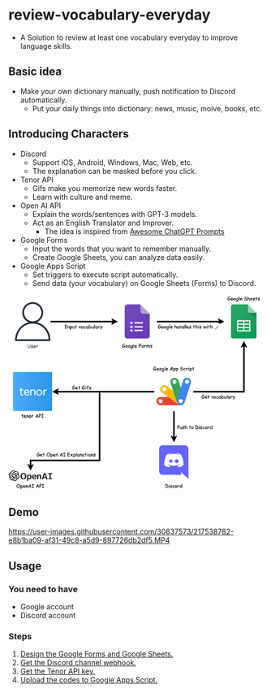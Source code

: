 # review-vocabulary-everyday

- A Solution to review at least one vocabulary everyday to improve language skills.

## Basic idea

- Make your own dictionary manually, push notification to Discord automatically.
  - Put your daily things into dictionary: news, music, moive, books, etc.

## Introducing Characters

- Discord
  - Support iOS, Android, Windows, Mac, Web, etc.
  - The explanation can be masked before you click.
- Tenor API
  - Gifs make you memorize new words faster.
  - Learn with culture and meme.
- Open AI API
  - Explain the words/sentences with GPT-3 models.
  - Act as an English Translator and Improver.
    - The idea is inspired from [Awesome ChatGPT Prompts](https://github.com/f/awesome-chatgpt-prompts#act-as-an-english-translator-and-improver)
- Google Forms
  - Input the words that you want to remember manually.
  - Create Google Sheets, you can analyze data easily.
- Google Apps Script
  - Set triggers to execute script automatically.
  - Send data (your vocabulary) on Google Sheets (Forms) to Discord.

![Overview](./images/overview.png)

## Demo

https://user-images.githubusercontent.com/30837573/217538782-e8b1ba09-af31-49c8-a5d9-897726db2df5.MP4

## Usage

### You need to have

- Google account
- Discord account

### Steps

1. [Design the Google Forms and Google Sheets.](docs/google_forms_sheets.md)
2. [Get the Discord channel webhook.](docs/discord_webhook.md)
3. [Get the Tenor API key.](docs/tenor_api_key.md)
4. [Upload the codes to Google Apps Script.](docs/google_apps_script.md)
